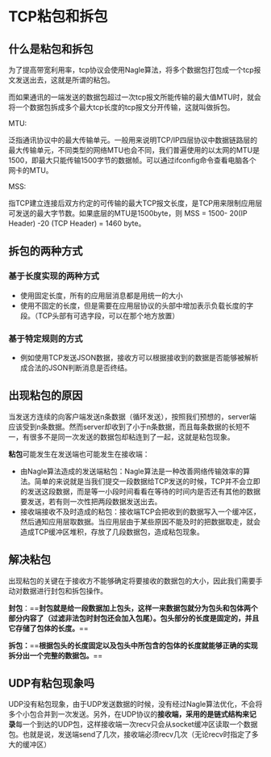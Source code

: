 # TCP粘包和拆包

## 什么是粘包和拆包

为了提高带宽利用率，tcp协议会使用Nagle算法，将多个数据包打包成一个tcp报文发送出去，这就是所谓的粘包。

而如果通讯的一端发送的数据包超过一次tcp报文所能传输的最大值MTU时，就会将一个数据包拆成多个最大tcp长度的tcp报文分开传输，这就叫做拆包。

MTU:

泛指通讯协议中的最大传输单元。一般用来说明TCP/IP四层协议中数据链路层的最大传输单元，不同类型的网络MTU也会不同，我们普遍使用的以太网的MTU是1500，即最大只能传输1500字节的数据帧。可以通过ifconfig命令查看电脑各个网卡的MTU。

MSS:

指TCP建立连接后双方约定的可传输的最大TCP报文长度，是TCP用来限制应用层可发送的最大字节数。如果底层的MTU是1500byte，则 MSS = 1500- 20(IP Header) -20 (TCP Header) = 1460 byte。



## 拆包的两种方式

### 基于长度实现的两种方式

- 使用固定长度，所有的应用层消息都是用统一的大小
- 使用不固定的长度，但是需要在应用层协议的头部中增加表示负载长度的字段。（TCP头部有可选字段，可以在那个地方放置）

### 基于特定规则的方式

- 例如使用TCP发送JSON数据，接收方可以根据接收到的数据是否能够被解析成合法的JSON判断消息是否终结。



## 出现粘包的原因

当发送方连续的向客户端发送n条数据（循环发送），按照我们预想的，server端应该受到n条数据。然而server却收到了小于n条数据，而且每条数据的长短不一，有很多不是同一次发送的数据包却粘连到了一起，这就是粘包现象。

**粘包**可能发生在发送端也可能发生在接收端：

- 由Nagle算法造成的发送端粘包：Nagle算法是一种改善网络传输效率的算法。简单的来说就是当我们提交一段数据给TCP发送的时候，TCP并不会立即的发送这段数据，而是等一小段时间看看在等待的时间内是否还有其他的数据要发送，若有则一次性把两段数据发送出去。
- 接收端接收不及时造成的粘包：接收端TCP会把收到的数据写入一个缓冲区，然后通知应用层取数据。当应用层由于某些原因不能及时的把数据取走，就会造成TCP缓冲区堆积，存放了几段数据包，造成粘包现象。



## 解决粘包

出现粘包的关键在于接收方不能够确定将要接收的数据包的大小，因此我们需要手动对数据进行封包和拆包操作。



**封包**：==**封包就是给一段数据加上包头，这样一来数据包就分为包头和包体两个部分内容了（过滤非法包时封包还会加入包尾）。包头部分的长度是固定的，并且它存储了包体的长度。**==

**拆包：**==**根据包头的长度固定以及包头中所包含的包体的长度就能够正确的实现拆分出一个完整的数据包。**==



## UDP有粘包现象吗

UDP没有粘包现象，由于UDP发送数据的时候，没有经过Nagle算法优化，不会将多个小包合并到一次发送。另外，在UDP协议的**接收端，采用的是链式结构来记录**每一个到达的UDP包，这样接收端一次recv只会从socket缓冲区读取一个数据包。也就是说，发送端send了几次，接收端必须recv几次（无论recv时指定了多大的缓冲区）